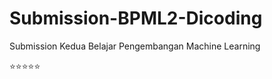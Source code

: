 # Submission-BPML2-Dicoding
Submission Kedua Belajar Pengembangan Machine Learning 

:star::star::star::star::star:
